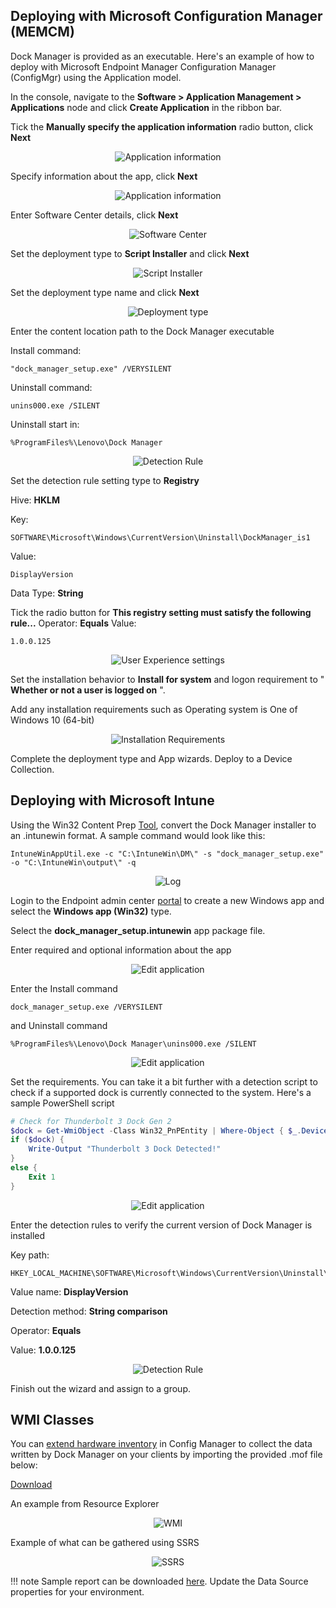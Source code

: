 ## Deploying with Microsoft Configuration Manager (MEMCM)

Dock Manager is provided as an executable.  Here's an example of how to deploy with Microsoft Endpoint Manager Configuration Manager (ConfigMgr) using the Application model.

In the console, navigate to the **Software > Application Management > Applications** node and click **Create Application** in the ribbon bar.

Tick the **Manually specify the application information** radio button, click **Next**

<center>

![Application information](https://cdrt.github.io/mk_docs/img/guides/dm/image1.PNG)

</center>

Specify information about the app, click **Next**

<center>

![Application information](https://cdrt.github.io/mk_docs/img/guides/dm/image2.PNG)

</center>

Enter Software Center details, click **Next**

<center>

![Software Center](https://cdrt.github.io/mk_docs/img/guides/dm/image3.PNG)

</center>

Set the deployment type to **Script Installer** and click **Next**

<center>

![Script Installer](https://cdrt.github.io/mk_docs/img/guides/dm/image4.PNG)

</center>

Set the deployment type name and click **Next**

<center>

![Deployment type](https://cdrt.github.io/mk_docs/img/guides/dm/image5.PNG)

</center>

Enter the content location path to the Dock Manager executable

Install command:
```
"dock_manager_setup.exe" /VERYSILENT
```
Uninstall command:
```
unins000.exe /SILENT
```
Uninstall start in:
```
%ProgramFiles%\Lenovo\Dock Manager
```

<center>

![Detection Rule](https://cdrt.github.io/mk_docs/img/guides/dm/image6.PNG)

</center>

Set the detection rule setting type to **Registry**

Hive: **HKLM**

Key:
```
SOFTWARE\Microsoft\Windows\CurrentVersion\Uninstall\DockManager_is1
```
Value:
```
DisplayVersion
```

Data Type: **String**

Tick the radio button for **This registry setting must satisfy the following rule...**
Operator: **Equals**
Value:
```
1.0.0.125
```

<center>

![User Experience settings](https://cdrt.github.io/mk_docs/img/guides/dm/image7.PNG)

</center>

Set the installation behavior to **Install for system** and logon requirement to " **Whether or not a user is logged on** ".

Add any installation requirements such as Operating system is One of Windows 10 (64-bit)

<center>

![Installation Requirements](https://cdrt.github.io/mk_docs/img/guides/dm/image8.PNG)

</center>

Complete the deployment type and App wizards.  Deploy to a Device Collection.

## Deploying with Microsoft Intune

Using the Win32 Content Prep [Tool](https://github.com/Microsoft/Microsoft-Win32-Content-Prep-Tool), convert the Dock Manager installer to an .intunewin format.  A sample command would look like this:

```
IntuneWinAppUtil.exe -c "C:\IntuneWin\DM\" -s "dock_manager_setup.exe" -o "C:\IntuneWin\output\" -q
```

<center>

![Log](https://cdrt.github.io/mk_docs/img/guides/dm/image9.PNG)

</center>

Login to the Endpoint admin center [portal](https://endpoint.microsoft.com/#blade/Microsoft_Intune_DeviceSettings/AppsWindowsMenu/windowsApps) to create a new Windows app and select the **Windows app (Win32)** type.

Select the **dock_manager_setup.intunewin** app package file.

Enter required and optional information about the app

<center>

![Edit application](https://cdrt.github.io/mk_docs/img/guides/dm/image10.PNG)

</center>

Enter the Install command

```
dock_manager_setup.exe /VERYSILENT
```

and Uninstall command

```
%ProgramFiles%\Lenovo\Dock Manager\unins000.exe /SILENT
```

<center>

![Edit application](https://cdrt.github.io/mk_docs/img/guides/dm/image11.PNG)

</center>

Set the requirements.  You can take it a bit further with a detection script to check if a supported dock is currently connected to the system.  Here's a sample PowerShell script

```powershell
# Check for Thunderbolt 3 Dock Gen 2
$dock = Get-WmiObject -Class Win32_PnPEntity | Where-Object { $_.DeviceID -like 'USB\VID_2109&PID_8887*' }
if ($dock) {
    Write-Output "Thunderbolt 3 Dock Detected!"
}
else {
    Exit 1
}
```

<center>

![Edit application](https://cdrt.github.io/mk_docs/img/guides/dm/image12.PNG)

</center>

Enter the detection rules to verify the current version of Dock Manager is installed

Key path:

```
HKEY_LOCAL_MACHINE\SOFTWARE\Microsoft\Windows\CurrentVersion\Uninstall\DockManager_is1
```

Value name: **DisplayVersion**

Detection method: **String comparison**

Operator: **Equals**

Value: **1.0.0.125**

<center>

![Detection Rule](https://cdrt.github.io/mk_docs/img/guides/dm/image13.PNG)

</center>

Finish out the wizard and assign to a group.

## WMI Classes

You can [extend hardware inventory](https://docs.microsoft.com/en-us/mem/configmgr/core/clients/manage/inventory/extend-hardware-inventory)  in Config Manager to collect the data written by Dock Manager on your clients by importing the provided .mof file below:

[Download](https://download.lenovo.com/cdrt/blog/ConfigMgr-MOF-DockManager.zip) 

An example from Resource Explorer

<center>

![WMI](https://cdrt.github.io/mk_docs/img/guides/dm/image14.PNG)

</center>

Example of what can be gathered using SSRS

<center>

![SSRS](https://cdrt.github.io/mk_docs/img/guides/dm/image15.PNG)

</center>

!!! note
    Sample report can be downloaded [here](https://download.lenovo.com/cdrt/docs/LenovoDockManager.zip). Update the Data Source properties for your environment.
